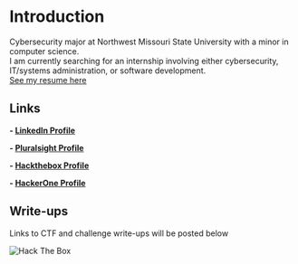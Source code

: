 # Introduction

Cybersecurity major at Northwest Missouri State University with a minor in computer science.  
I am currently searching for an internship involving either cybersecurity, IT/systems administration, or software development.  
[See my resume here](resume.pdf)

## Links
**- [LinkedIn Profile](https://linkedin.com/in/cole-houston-1a91b2170)**

**- [Pluralsight Profile](https://app.pluralsight.com/profile/cole-houston)**

**- [Hackthebox Profile](https://www.hackthebox.eu/profile/114142)**

**- [HackerOne Profile](https://hackerone.com/rollie)**


## Write-ups

Links to CTF and challenge write-ups will be posted below



![Hack The Box](https://www.hackthebox.eu/badge/image/114142)
